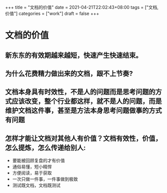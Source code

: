 +++
title = "文档的价值"
date = 2021-04-21T22:02:43+08:00
tags = ["文档,价值"]
categories = ["work"]
draft = false
+++
# 文档的价值

## 新东东的有效期越来越短，快速产生快速结束。

## 为什么花费精力做出来的文档，跟不上节奏?

## 文档本身具有时效性，不是人的问题而是思考问题的方式应该改变，整个行业都这样，就不是人的问题，而是维护文档这件事，甚至是方法本身思考问题做事的方式有问题

## 怎样才能让文档对其他人有价值？文档有效性，价值，怎么提炼，怎么传递给别人:
- 要能被回顾复盘的才有价值
- 通俗易懂，短小精悍
- 方便阅读，易于获取
- 一次只做一件事，一件事做到极致
- 测试既文档，文档既测试